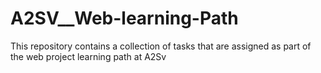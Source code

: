 # A2SV__Web-learning-Path
This repository contains a collection of tasks that are assigned as part of the web project learning path at A2Sv
